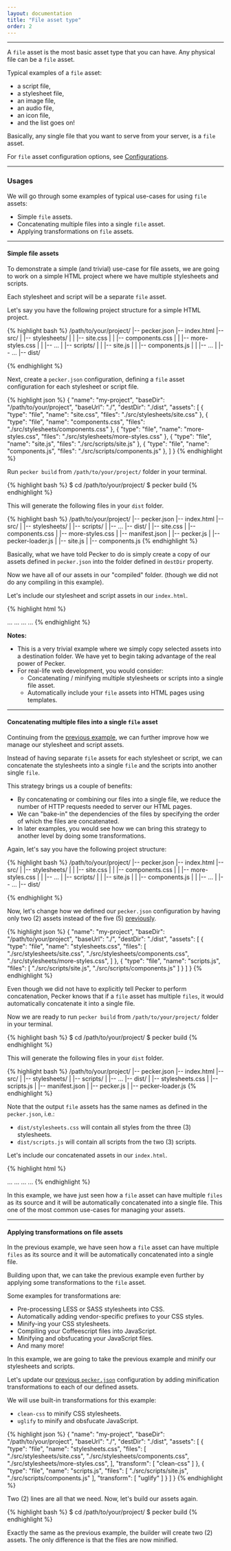 ```yaml
---
layout: documentation
title: "File asset type"
order: 2
---
```


----

A `file` asset is the most basic asset type that you can have. Any physical file can be a `file` asset.

Typical examples of a `file` asset:

* a script file,
* a stylesheet file,
* an image file,
* an audio file,
* an icon file,
* and the list goes on!

Basically, any single file that you want to serve from your server, is a `file` asset.


For `file` asset configuration options, see [Configurations]({{site.url}}{{site.baseurl}}/configurations/file-asset).


----

### Usages

We will go through some examples of typical use-cases for using `file` assets:

* Simple `file` assets.
* Concatenating multiple files into a single `file` asset.
* Applying transformations on `file` assets.


----

#### Simple file assets

To demonstrate a simple (and trivial) use-case for file assets, we are going to work on a simple
HTML project where we have multiple stylesheets and scripts.

Each stylesheet and script will be a separate `file` asset.

Let's say you have the following project structure for a simple HTML project.

{% highlight bash %}
/path/to/your/project/
|-- pecker.json
|-- index.html
|-- src/
|   |-- stylesheets/
|   |   |-- site.css
|   |   |-- components.css
|   |   |-- more-styles.css
|   |   |-- ...
|   |-- scripts/
|   |   |-- site.js
|   |   |-- components.js
|   |   |-- ...
|   |-- ...
|-- dist/

{% endhighlight %}

Next, create a `pecker.json` configuration, defining a `file` asset configuration for each stylesheet or script file.

<div id="simple-file-assets-pecker-json"></div>

{% highlight json %}
{
  "name": "my-project",
  "baseDir": "/path/to/your/project",
  "baseUrl": "./",
  "destDir": "./dist",
  "assets": [
    {
      "type": "file",
      "name": "site.css",
      "files": "./src/stylesheets/site.css"
    },
    {
      "type": "file",
      "name": "components.css",
      "files": "./src/stylesheets/components.css"
    },
    {
      "type": "file",
      "name": "more-styles.css",
      "files": "./src/stylesheets/more-styles.css"
    },
    {
      "type": "file",
      "name": "site.js",
      "files": "./src/scripts/site.js"
    },
    {
      "type": "file",
      "name": "components.js",
      "files": "./src/scripts/components.js"
    },
  ]
}
{% endhighlight %}

Run `pecker build` from `/path/to/your/project/` folder in your terminal.

{% highlight bash %}
$ cd /path/to/your/project/
$ pecker build
{% endhighlight %}


This will generate the following files in your `dist` folder.

{% highlight bash %}
/path/to/your/project/
|-- pecker.json
|-- index.html
|-- src/
|   |-- stylesheets/
|   |-- scripts/
|   |-- ...
|-- dist/
|   |-- site.css
|   |-- components.css
|   |-- more-styles.css
|   |-- manifest.json
|   |-- pecker.js
|   |-- pecker-loader.js
|   |-- site.js
|   |-- components.js
{% endhighlight %}

Basically, what we have told Pecker to do is simply create a copy of our assets defined in `pecker.json` into the folder defined in `destDir` property.

Now we have all of our assets in our "compiled" folder. (though we did not do any compiling in this example).

Let's include our stylesheet and script assets in our `index.html`.

{% highlight html %}
<!DOCTYPE html>
<html lang="en">
<head>
  ...
  <!-- multiple stylesheet assets -->
  <link rel="stylesheet" href="dist/site.css"/>
  <link rel="stylesheet" href="dist/components.css"/>
  <link rel="stylesheet" href="dist/more-styles.css"/>
  ...
</head>
...
<body>
...
<script src="dist/site.js"></script>
<script src="dist/components.js"></script>
</body>
</html>
{% endhighlight %}

**Notes:**

* This is a very trivial example where we simply copy selected assets into a destination folder. We have yet to begin taking advantage of the real power of Pecker.
* For real-life web development, you would consider:
  * Concatenating / minifying multiple stylesheets or scripts into a single file asset.
  * Automatically include your `file` assets into HTML pages using templates.

----

#### Concatenating multiple files into a single `file` asset

Continuing from the [previous example](#simple-file-assets), we can further improve how we manage our stylesheet and script assets.

Instead of having separate `file` assets for each stylesheet or script, we can concatenate
the stylesheets into a single `file` and the scripts into another single `file`.

This strategy brings us a couple of benefits:

* By concatenating or combining our files into a single file, we reduce the number of HTTP requests needed to server our HTML pages.
* We can "bake-in" the dependencies of the files by specifying the order of which the files are concatenated.
* In later examples, you would see how we can bring this strategy to another level by doing some transformations.

Again, let's say you have the following project structure:

{% highlight bash %}
/path/to/your/project/
|-- pecker.json
|-- index.html
|-- src/
|   |-- stylesheets/
|   |   |-- site.css
|   |   |-- components.css
|   |   |-- more-styles.css
|   |   |-- ...
|   |-- scripts/
|   |   |-- site.js
|   |   |-- components.js
|   |   |-- ...
|   |-- ...
|-- dist/

{% endhighlight %}

Now, let's change how we defined our `pecker.json` configuration by having only two (2) assets instead of the five (5) [previously](#simple-file-assets-pecker-json).

<div id="concatenation-pecker-json"></div>

{% highlight json %}
{
  "name": "my-project",
  "baseDir": "/path/to/your/project",
  "baseUrl": "./",
  "destDir": "./dist",
  "assets": [
    {
      "type": "file",
      "name": "stylesheets.css",
      "files": [
          "./src/stylesheets/site.css",
          "./src/stylesheets/components.css",
          "./src/stylesheets/more-styles.css",
      ]
    },
    {
      "type": "file",
      "name": "scripts.js",
      "files": [
          "./src/scripts/site.js",
          "./src/scripts/components.js"
      ]
    }
  ]
}
{% endhighlight %}

Even though we did not have to explicitly tell Pecker to perform concatenation, Pecker knows that if a `file` asset has multiple `files`, it would automatically concatenate it into a single file.

Now we are ready to run `pecker build` from `/path/to/your/project/` folder in your terminal.

{% highlight bash %}
$ cd /path/to/your/project/
$ pecker build
{% endhighlight %}

This will generate the following files in your `dist` folder.

{% highlight bash %}
/path/to/your/project/
|-- pecker.json
|-- index.html
|-- src/
|   |-- stylesheets/
|   |-- scripts/
|   |-- ...
|-- dist/
|   |-- stylesheets.css
|   |-- scripts.js
|   |-- manifest.json
|   |-- pecker.js
|   |-- pecker-loader.js
{% endhighlight %}

Note that the output `file` assets has the same names as defined in the `pecker.json`, i.e.:

* `dist/stylesheets.css` will contain all styles from the three (3) stylesheets.
* `dist/scripts.js` will contain all scripts from the two (3) scripts.

Let's include our concatenated assets in our `index.html`.

{% highlight html %}
<!DOCTYPE html>
<html lang="en">
<head>
  ...
  <!-- multiple stylesheet assets -->
  <link rel="stylesheet" href="dist/stylesheets.css"/>
  ...
</head>
...
<body>
...
<script src="dist/scripts.js"></script>
</body>
</html>
{% endhighlight %}

In this example, we have just seen how a `file` asset can have multiple `files` as its source and it will be automatically concatenated into a single file. This one of the most common use-cases for managing your assets.

----

#### Applying transformations on file assets
In the previous example, we have seen how a `file` asset can have multiple `files` as its source and it will be automatically concatenated into a single file.

Building upon that, we can take the previous example even further by applying some transformations to the `file` asset.

Some examples for transformations are:

* Pre-processing LESS or SASS stylesheets into CSS.
* Automatically adding vendor-specific prefixes to your CSS styles.
* Minify-ing your CSS stylesheets.
* Compiling your Coffeescript files into JavaScript.
* Minifying and obsfucating your JavaScript files.
* And many more!

In this example, we are going to take the previous example and minify our stylesheets and scripts.

Let's update our [previous `pecker.json`](#concatenation-pecker-json) configuration by adding minification transformations to each of our defined assets.

We will use built-in transformations for this example:

* `clean-css` to minify CSS stylesheets.
* `uglify` to minify and obsfucate JavaScript.

{% highlight json %}
{
  "name": "my-project",
  "baseDir": "/path/to/your/project",
  "baseUrl": "./",
  "destDir": "./dist",
  "assets": [
    {
      "type": "file",
      "name": "stylesheets.css",
      "files": [
          "./src/stylesheets/site.css",
          "./src/stylesheets/components.css",
          "./src/stylesheets/more-styles.css",
      ],
      "transform": [ "clean-css" ]
    },
    {
      "type": "file",
      "name": "scripts.js",
      "files": [
          "./src/scripts/site.js",
          "./src/scripts/components.js"
      ],
      "transform": [ "uglify" ]
    }
  ]
}
{% endhighlight %}

Two (2) lines are all that we need. Now, let's build our assets again.

{% highlight bash %}
$ cd /path/to/your/project/
$ pecker build
{% endhighlight %}

Exactly the same as the previous example, the builder will create two (2) assets. The only difference is that the files are now minified.

